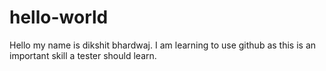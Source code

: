 # hello-world

Hello my name is dikshit bhardwaj. I am learning to use github as this is an important skill a tester should learn.
